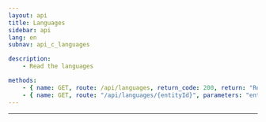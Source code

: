 ```yaml
---
layout: api
title: Languages
sidebar: api
lang: en
subnav: api_c_languages

description:
    - Read the languages

methods:
    - { name: GET, route: /api/languages, return_code: 200, return: "Results of the 'lang' loop" }
    - { name: GET, route: "/api/languages/{entityId}", parameters: "entityId: The lang id", return_code: 200, return: "Results of the 'lang' loop for entityId" }
---
```

---